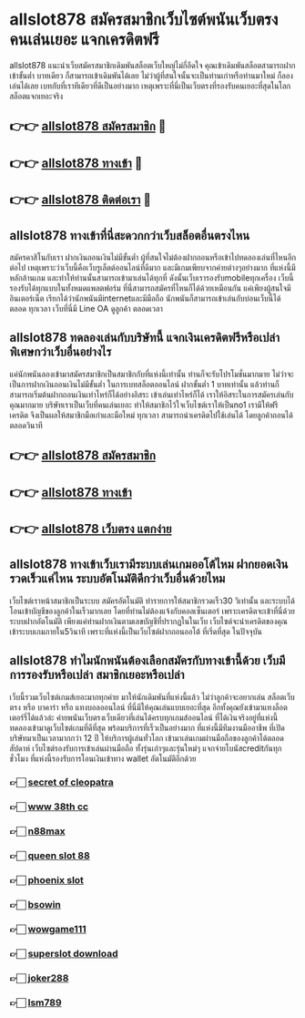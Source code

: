 # allslot878 สมัครสมาชิกเว็บไซต์พนันเว็บตรง คนเล่นเยอะ แจกเครดิตฟรี

allslot878 แนะนำเว็บสมัครสมาชิกเดิมพันสล็อตเว็บใหญ่ไม่กี่อึดใจ คุณเข้าเดิมพันสล็อตสามารถฝากเข้าขั้นต่ำ บาทเดียว ก็สามารถเข้าเดิมพันได้เลย ไม่ว่าผู้ที่สนใจนั้นจะเป็นท่านเก่าหรือท่านมาใหม่ ก็ลองเล่นได้เลย เบทกับที่เราทีเดียวที่ดีเป็นอย่างมาก เหตุเพราะที่นี่เป็นเว็บตรงที่รองรับคนเยอะที่สุดในโลก สล็อตแจกเยอะจริง

## 👉👉 [allslot878 สมัครสมาชิก](https://bit.ly/3Ckzg5n) 🎰
## 👉👉 [allslot878 ทางเข้า](https://bit.ly/3Ckzg5n) 🎰
## 👉👉 [allslot878 ติดต่อเรา](https://bit.ly/3Ckzg5n) 🎰

## allslot878 ทางเข้าที่นี่สะดวกกว่าเว็บสล็อตอื่นตรงไหน
สมัครคาสิโนกับเรา ฝากเงินถอนเงินไม่มีขั้นต่ำ ผู้ที่สนใจไม่ต้องฝากถอนหรือเข้าไปทดลองเล่นที่ไหนอีกต่อไป เหตุเพราะว่าเว็บนี้คือเว็บรูเล็ตต์ออนไลน์ที่ดีมาก และมีเกมเพียบจากค่ายต่างๆอย่างมาก ที่แห่งนี้มีหลักล้านเกม และทำให้ท่านนั้นสามารถเข้ามาเล่นได้ทุกที่ ดังนั้นเว็บเรารองรับmobileทุกเครื่อง เว็บนี้รองรับได้ทุกแบบในทั้งหมดแพลตฟอร์ม ที่นี่สามารถสมัครที่ไหนก็ได้ด้วยเหมือนกัน แค่เพียงผู้สนใจมีอินเตอร์เน็ต เรียกได้ว่านักพนันมีinternetและมีมือถือ นักพนันก็สามารถเข้าเล่นกับบ่อนเว็บนี้ได้ตลอด ทุกเวลา เว็บที่นี่มี Line OA ดูลูกค้า ตลอดเวลา

## allslot878 ทดลองเล่นกับบริษัทนี้ แจกเงินเครดิตฟรีหรือเปล่า พิเศษกว่าเว็บอื่นอย่างไร
แค่นักพนันลองเข้ามาสมัครสมาชิกเป็นสมาชิกกับที่แห่งนี้เท่านั้น ท่านก็จะรับโปรโมชั่นมากมาย ไม่ว่าจะเป็นการฝากเงินถอนเงินไม่มีขั้นต่ำ ในการเบทสล็อตออนไลน์ ฝากขั้นต่ำ 1 บาทเท่านั้น แล้วท่านก็สามารถเริ่มต้นฝากถอนเงินเท่าไหร่ก็ได้อย่างอิสระ เข้าเล่นเท่าไหร่ก็ได้ เราให้อิสระในการสมัครเล่นกับคุณมากมาย บริษัทเราเป็นเว็บที่คนเล่นเยอะ ทำให้สมาชิกไว้ใจเว็บไซต์เราให้เป็นno1 เรามีให้ฟรีเครดิต จึงเป็นผลให้สมาชิกมือเก่าและมือใหม่ ทุกเวลา สามารถนำเครดิตไปใช้เล่นได้ โดยลูกค้าถอนได้ตลอดวินาที

## 👉👉 [allslot878 สมัครสมาชิก](https://bit.ly/3Ckzg5n)
## 👉👉 [allslot878 ทางเข้า](https://bit.ly/3Ckzg5n)
## 👉👉 [allslot878 เว็บตรง แตกง่าย](https://bit.ly/3Ckzg5n)

## allslot878 ทางเข้าเว็บเรามีระบบเล่นเกมออโต้ไหม ฝากยอดเงินรวดเร็วแค่ไหน ระบบอัตโนมัติดีกว่าเว็บอื่นด้วยไหม
เว็บไซต์เราหน้าสมาชิกเป็นระบบ สมัครอัตโนมัติ ทำรายการให้สมาชิกรวดเร็ว30 วิเท่านั้น และระบบได้โอนเข้าบัญชีของลูกค้าในเร็วมากเลย โดยที่ท่านไม่ต้องแจ้งกับคอลเซ็นเตอร์ เพราะเครดิตจะเข้าที่นี่ด้วยระบบฝากอัตโนมัติ เพียงแค่ท่านฝากเงินตามเลขบัญชีที่ปรากฏในในเว็บ เว็บไซต์จะนำเครดิตของคุณเข้าระบบเกมภายใน5วินาที เพราะที่แห่งนี้เป็นเว็บไซต์ฝากถอนออโต้ ที่เริ่ดที่สุด ในปัจจุบัน

## allslot878 ทำไมนักพนันต้องเลือกสมัครกับทางเข้านี้ด้วย เว็บมีการรองรับหรือเปล่า สมาชิกเยอะหรือเปล่า
เว็บนี้รวมเว็บไซต์เกมส์เยอะมากทุกค่าย มาให้นักเดิมพันที่แห่งนี้แล้ว ไม่ว่าลูกค้าจะอยากเล่น สล็อตเว็บตรง หรือ บาคาร่า หรือ แทงบอลออนไลน์ ที่นี่มีให้คุณเล่นแบบเยอะที่สุด อีกทั้งคุณยังเข้ามาแทงล็อตเตอร์รี่ได้แล้วล่ะ ค่ายพนันเว็บตรงเว็บเดียวที่เล่นได้ครบทุกเกมส์ออนไลน์ ที่ได้เงินจริงอยู่ที่แห่งนี้ ทดลองเข้ามาดูเว็บไซต์เกมที่ดีที่สุด พร้อมบริการที่เร็วเป็นอย่างมาก ที่แห่งนี้มีทีมงานมืออาชีพ ที่เปิดบริษัทมาเป็นเวลามากกว่า 12 ปี ให้บริการผู้เล่นทั่วโลก เข้ามาเล่นเกมผ่านมือถือของลูกค้าได้ตลอดสัปดาห์ เว็บไซต์รองรับการเข้าเล่นผ่านมือถือ ทั้งรุ่นเก่าๆและรุ่นใหม่ๆ แจกจ่ายโบนัสcreditกันทุกชั่วโมง ที่แห่งนี้รองรับการโอนเงินเข้าทาง wallet อัตโนมัติอีกด้วย

### 👉🏻 [secret of cleopatra](https://atom.io/packages/secretofcleopatra)
### 👉🏻 [www 38th cc](https://atom.io/packages/www38thcc)
### 👉🏻 [n88max](https://atom.io/packages/n88max)
### 👉🏻 [queen slot 88](https://atom.io/packages/queenslot88)
### 👉🏻 [phoenix slot](https://atom.io/packages/phoenixslot)
### 👉🏻 [bsowin](https://atom.io/packages/bsowin)
### 👉🏻 [wowgame111](https://atom.io/packages/wowgame111)
### 👉🏻 [superslot download](https://atom.io/packages/superslotdownload)
### 👉🏻 [joker288](https://atom.io/packages/joker288)
### 👉🏻 [lsm789](https://atom.io/packages/lsm789)
